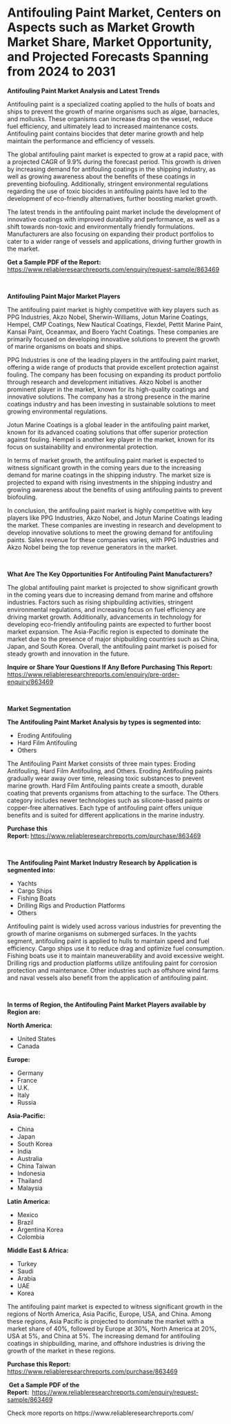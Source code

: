 <p><h1>Antifouling Paint Market, Centers on Aspects such as Market Growth Market Share, Market Opportunity, and Projected Forecasts Spanning from 2024 to 2031</h1></p><p><strong>Antifouling Paint Market Analysis and Latest Trends</strong></p>
<p><p>Antifouling paint is a specialized coating applied to the hulls of boats and ships to prevent the growth of marine organisms such as algae, barnacles, and mollusks. These organisms can increase drag on the vessel, reduce fuel efficiency, and ultimately lead to increased maintenance costs. Antifouling paint contains biocides that deter marine growth and help maintain the performance and efficiency of vessels.</p><p>The global antifouling paint market is expected to grow at a rapid pace, with a projected CAGR of 9.9% during the forecast period. This growth is driven by increasing demand for antifouling coatings in the shipping industry, as well as growing awareness about the benefits of these coatings in preventing biofouling. Additionally, stringent environmental regulations regarding the use of toxic biocides in antifouling paints have led to the development of eco-friendly alternatives, further boosting market growth.</p><p>The latest trends in the antifouling paint market include the development of innovative coatings with improved durability and performance, as well as a shift towards non-toxic and environmentally friendly formulations. Manufacturers are also focusing on expanding their product portfolios to cater to a wider range of vessels and applications, driving further growth in the market.</p></p>
<p><strong>Get a Sample PDF of the Report:&nbsp;</strong> <a href="https://www.reliableresearchreports.com/enquiry/request-sample/863469">https://www.reliableresearchreports.com/enquiry/request-sample/863469</a></p>
<p>&nbsp;</p>
<p><strong>Antifouling Paint Major Market Players</strong></p>
<p><p>The antifouling paint market is highly competitive with key players such as PPG Industries, Akzo Nobel, Sherwin-Williams, Jotun Marine Coatings, Hempel, CMP Coatings, New Nautical Coatings, Flexdel, Pettit Marine Paint, Kansai Paint, Oceanmax, and Boero Yacht Coatings. These companies are primarily focused on developing innovative solutions to prevent the growth of marine organisms on boats and ships.</p><p>PPG Industries is one of the leading players in the antifouling paint market, offering a wide range of products that provide excellent protection against fouling. The company has been focusing on expanding its product portfolio through research and development initiatives. Akzo Nobel is another prominent player in the market, known for its high-quality coatings and innovative solutions. The company has a strong presence in the marine coatings industry and has been investing in sustainable solutions to meet growing environmental regulations.</p><p>Jotun Marine Coatings is a global leader in the antifouling paint market, known for its advanced coating solutions that offer superior protection against fouling. Hempel is another key player in the market, known for its focus on sustainability and environmental protection.</p><p>In terms of market growth, the antifouling paint market is expected to witness significant growth in the coming years due to the increasing demand for marine coatings in the shipping industry. The market size is projected to expand with rising investments in the shipping industry and growing awareness about the benefits of using antifouling paints to prevent biofouling.</p><p>In conclusion, the antifouling paint market is highly competitive with key players like PPG Industries, Akzo Nobel, and Jotun Marine Coatings leading the market. These companies are investing in research and development to develop innovative solutions to meet the growing demand for antifouling paints. Sales revenue for these companies varies, with PPG Industries and Akzo Nobel being the top revenue generators in the market.</p></p>
<p>&nbsp;</p>
<p><strong>What Are The Key Opportunities For Antifouling Paint Manufacturers?</strong></p>
<p><p>The global antifouling paint market is projected to show significant growth in the coming years due to increasing demand from marine and offshore industries. Factors such as rising shipbuilding activities, stringent environmental regulations, and increasing focus on fuel efficiency are driving market growth. Additionally, advancements in technology for developing eco-friendly antifouling paints are expected to further boost market expansion. The Asia-Pacific region is expected to dominate the market due to the presence of major shipbuilding countries such as China, Japan, and South Korea. Overall, the antifouling paint market is poised for steady growth and innovation in the future.</p></p>
<p><strong>Inquire or Share Your Questions If Any Before Purchasing This Report:</strong> <a href="https://www.reliableresearchreports.com/enquiry/pre-order-enquiry/863469">https://www.reliableresearchreports.com/enquiry/pre-order-enquiry/863469</a></p>
<p>&nbsp;</p>
<p><strong>Market Segmentation</strong></p>
<p><strong>The Antifouling Paint Market Analysis by types is segmented into:</strong></p>
<p><ul><li>Eroding Antifouling</li><li>Hard Film Antifouling</li><li>Others</li></ul></p>
<p><p>The Antifouling Paint Market consists of three main types: Eroding Antifouling, Hard Film Antifouling, and Others. Eroding Antifouling paints gradually wear away over time, releasing toxic substances to prevent marine growth. Hard Film Antifouling paints create a smooth, durable coating that prevents organisms from attaching to the surface. The Others category includes newer technologies such as silicone-based paints or copper-free alternatives. Each type of antifouling paint offers unique benefits and is suited for different applications in the marine industry.</p></p>
<p><strong>Purchase this Report:&nbsp;</strong><a href="https://www.reliableresearchreports.com/purchase/863469">https://www.reliableresearchreports.com/purchase/863469</a></p>
<p>&nbsp;</p>
<p><strong>The Antifouling Paint Market Industry Research by Application is segmented into:</strong></p>
<p><ul><li>Yachts</li><li>Cargo Ships</li><li>Fishing Boats</li><li>Drilling Rigs and Production Platforms</li><li>Others</li></ul></p>
<p><p>Antifouling paint is widely used across various industries for preventing the growth of marine organisms on submerged surfaces. In the yachts segment, antifouling paint is applied to hulls to maintain speed and fuel efficiency. Cargo ships use it to reduce drag and optimize fuel consumption. Fishing boats use it to maintain maneuverability and avoid excessive weight. Drilling rigs and production platforms utilize antifouling paint for corrosion protection and maintenance. Other industries such as offshore wind farms and naval vessels also benefit from the application of antifouling paint.</p></p>
<p>&nbsp;</p>
<p><strong>In terms of Region, the Antifouling Paint Market Players available by Region are:</strong></p>
<p>
    <p> <strong> North America: </strong>
        <ul>
            <li>United States</li>
            <li>Canada</li>
        </ul>
        </p> 
    <p> <strong> Europe: </strong>
        <ul>
            <li>Germany</li>
            <li>France</li>
            <li>U.K.</li>
            <li>Italy</li>
            <li>Russia</li>
        </ul>
        </p> 
    <p> <strong> Asia-Pacific: </strong>
        <ul>
            <li>China</li>
            <li>Japan</li>
            <li>South Korea</li>
            <li>India</li>
            <li>Australia</li>
            <li>China Taiwan</li>
            <li>Indonesia</li>
            <li>Thailand</li>
            <li>Malaysia</li>
        </ul>
        </p> 
    <p> <strong> Latin America: </strong>
        <ul>
            <li>Mexico</li>
            <li>Brazil</li>
            <li>Argentina Korea</li>
            <li>Colombia</li>
        </ul>
        </p> 
    <p> <strong> Middle East & Africa: </strong>
        <ul>
            <li>Turkey</li>
            <li>Saudi</li>
            <li>Arabia</li>
            <li>UAE</li>
            <li>Korea</li>
        </ul>
    </p>
    </p>
<p><p>The antifouling paint market is expected to witness significant growth in the regions of North America, Asia Pacific, Europe, USA, and China. Among these regions, Asia Pacific is projected to dominate the market with a market share of 40%, followed by Europe at 30%, North America at 20%, USA at 5%, and China at 5%. The increasing demand for antifouling coatings in shipbuilding, marine, and offshore industries is driving the growth of the market in these regions.</p></p>
<p><strong>Purchase this Report: </strong><a href="https://www.reliableresearchreports.com/purchase/863469">https://www.reliableresearchreports.com/purchase/863469</a></p>
<p>&nbsp;<strong>Get a Sample PDF of the Report:&nbsp;&nbsp;</strong><a href="https://www.reliableresearchreports.com/enquiry/request-sample/863469">https://www.reliableresearchreports.com/enquiry/request-sample/863469</a></p>
<p><strong></strong></p>
<p>Check more reports on https://www.reliableresearchreports.com/</p>